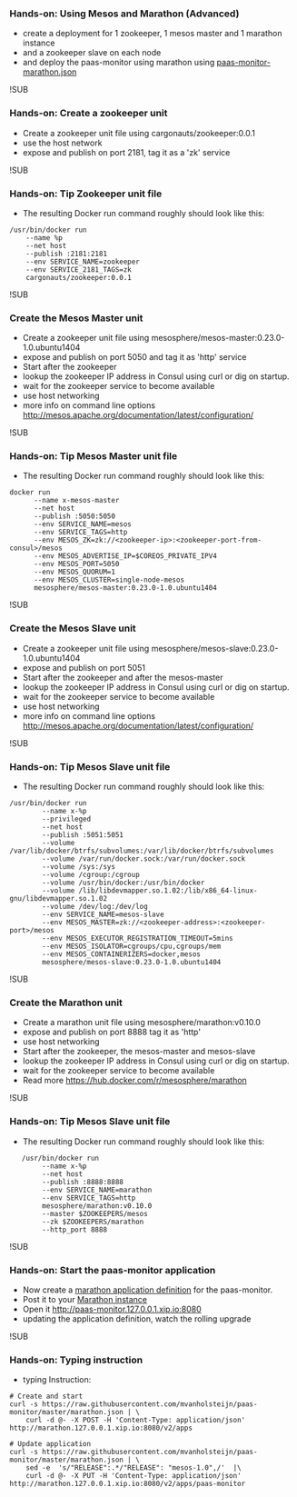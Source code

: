 ### Hands-on: Using Mesos and Marathon (Advanced)

* create a deployment for 1 zookeeper, 1 mesos master and 1 marathon instance
* and a zookeeper slave on each node
* and deploy the paas-monitor using marathon using [paas-monitor-marathon.json](https://raw.githubusercontent.com/mvanholsteijn/paas-monitor/master/marathon.json)

!SUB
### Hands-on: Create a zookeeper unit
* Create a zookeeper unit file using cargonauts/zookeeper:0.0.1
* use the host network
* expose and publish on port 2181, tag it as a 'zk'  service

!SUB
### Hands-on: Tip Zookeeper unit file
* The resulting Docker run command roughly should look like this:

```
/usr/bin/docker run 
    --name %p 
    --net host
    --publish :2181:2181 
    --env SERVICE_NAME=zookeeper
    --env SERVICE_2181_TAGS=zk
    cargonauts/zookeeper:0.0.1
```

!SUB
### Create the Mesos Master unit
* Create a zookeeper unit file using mesosphere/mesos-master:0.23.0-1.0.ubuntu1404
* expose and publish on port 5050 and tag it as 'http' service
* Start after the zookeeper
* lookup the zookeeper IP address in Consul using curl or dig on startup.
* wait for the zookeeper service to become available
* use host networking
* more info on command line options http://mesos.apache.org/documentation/latest/configuration/


!SUB
### Hands-on: Tip Mesos Master unit file
* The resulting Docker run command roughly should look like this:

```
docker run 
      --name x-mesos-master
      --net host
      --publish :5050:5050
      --env SERVICE_NAME=mesos
      --env SERVICE_TAGS=http
      --env MESOS_ZK=zk://<zookeeper-ip>:<zookeeper-port-from-consul>/mesos
      --env MESOS_ADVERTISE_IP=$COREOS_PRIVATE_IPV4
      --env MESOS_PORT=5050
      --env MESOS_QUORUM=1
      --env MESOS_CLUSTER=single-node-mesos
      mesosphere/mesos-master:0.23.0-1.0.ubuntu1404
```

!SUB
### Create the Mesos Slave unit
* Create a zookeeper unit file using mesosphere/mesos-slave:0.23.0-1.0.ubuntu1404
* expose and publish on port 5051 
* Start after the zookeeper and after the mesos-master
* lookup the zookeeper IP address in Consul using curl or dig on startup.
* wait for the zookeeper service to become available
* use host networking
* more info on command line options http://mesos.apache.org/documentation/latest/configuration/

!SUB
### Hands-on: Tip Mesos Slave unit file
* The resulting Docker run command roughly should look like this:

```
/usr/bin/docker run 
        --name x-%p 
        --privileged 
        --net host 
        --publish :5051:5051 
        --volume /var/lib/docker/btrfs/subvolumes:/var/lib/docker/btrfs/subvolumes 
        --volume /var/run/docker.sock:/var/run/docker.sock 
        --volume /sys:/sys 
        --volume /cgroup:/cgroup 
        --volume /usr/bin/docker:/usr/bin/docker 
        --volume /lib/libdevmapper.so.1.02:/lib/x86_64-linux-gnu/libdevmapper.so.1.02 
        --volume /dev/log:/dev/log 
        --env SERVICE_NAME=mesos-slave 
        --env MESOS_MASTER=zk://<zookeeper-address>:<zookeeper-port>/mesos 
        --env MESOS_EXECUTOR_REGISTRATION_TIMEOUT=5mins 
        --env MESOS_ISOLATOR=cgroups/cpu,cgroups/mem 
        --env MESOS_CONTAINERIZERS=docker,mesos 
        mesosphere/mesos-slave:0.23.0-1.0.ubuntu1404
```

!SUB
### Create the Marathon unit
* Create a marathon unit file using mesosphere/marathon:v0.10.0
* expose and publish on port 8888 tag it as 'http'
* use host networking
* Start after the zookeeper, the mesos-master and mesos-slave
* lookup the zookeeper IP address in Consul using curl or dig on startup.
* wait for the zookeeper service to become available
* Read more https://hub.docker.com/r/mesosphere/marathon

!SUB
### Hands-on: Tip Mesos Slave unit file
* The resulting Docker run command roughly should look like this:

```
   /usr/bin/docker run 
        --name x-%p 
        --net host 
        --publish :8888:8888 
        --env SERVICE_NAME=marathon 
        --env SERVICE_TAGS=http 
        mesosphere/marathon:v0.10.0  
        --master $ZOOKEEPERS/mesos 
        --zk $ZOOKEEPERS/marathon 
        --http_port 8888
```

!SUB
### Hands-on: Start the paas-monitor application
* Now create a [marathon application definition](https://mesosphere.github.io/marathon/docs/native-docker.html) for the paas-monitor.
* Post it to your [Marathon instance](http://marathon.127.0.0.1.xip.io:8080/v2/apps)
* Open it http://paas-monitor.127.0.0.1.xip.io:8080
* updating the application definition, watch the rolling upgrade

!SUB
### Hands-on: Typing instruction
* typing Instruction:
```
# Create and start
curl -s https://raw.githubusercontent.com/mvanholsteijn/paas-monitor/master/marathon.json | \
	curl -d @- -X POST -H 'Content-Type: application/json' http://marathon.127.0.0.1.xip.io:8080/v2/apps

# Update application
curl -s https://raw.githubusercontent.com/mvanholsteijn/paas-monitor/master/marathon.json | \
	sed -e  's/"RELEASE":.*/"RELEASE": "mesos-1.0",/'  |\
	curl -d @- -X PUT -H 'Content-Type: application/json' http://marathon.127.0.0.1.xip.io:8080/v2/apps/paas-monitor
```
